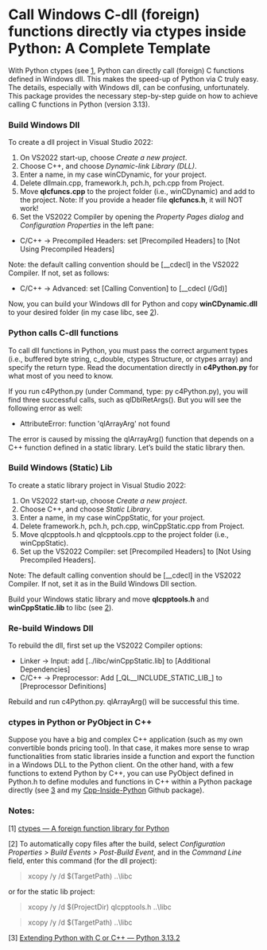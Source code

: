 # Call Windows C-dll (foreign) functions directly via ctypes inside Python: A Complete Template

With Python ctypes (see [1](#notes), Python can directly call (foreign) C functions defined in Windows dll. This makes the speed-up of Python via C truly easy. The details, especially with Windows dll, can be confusing, unfortunately. This package provides the necessary step-by-step guide on how to achieve calling C functions in Python (version 3.13).

### Build Windows Dll
To create a dll project in Visual Studio 2022:
1.	On VS2022 start-up, choose _Create a new project_.
2.	Choose C++, and choose _Dynamic-link Library (DLL)_.
3.	Enter a name, in my case winCDynamic, for your project.
4.	Delete dllmain.cpp, framework.h, pch.h, pch.cpp from Project.
5.	Move **qlcfuncs.cpp** to the project folder (i.e., winCDynamic) and add to the project. Note: If you provide a header file **qlcfuncs.h**, it will NOT work!
6.	Set the VS2022 Compiler by opening the _Property Pages dialog_ and _Configuration Properties_ in the left pane:
- C/C++ -> Precompiled Headers: set [Precompiled Headers] to [Not Using Precompiled Headers]

Note: the default calling convention should be [__cdecl] in the VS2022 Compiler. If not, set as follows:
- C/C++ -> Advanced: set [Calling Convention] to [__cdecl (/Gd)]
  
Now, you can build your Windows dll for Python and copy **winCDynamic.dll** to your desired folder (in my case libc, see [2](#notes)).

### Python calls C-dll functions
To call dll functions in Python, you must pass the correct argument types (i.e., buffered byte string, c_double, ctypes Structure, or ctypes array) and specify the return type. Read the documentation directly in **c4Python.py** for what most of you need to know.

If you run c4Python.py (under Command, type: py c4Python.py), you will find three successful calls, such as qlDblRetArgs(). But you will see the following error as well:
- AttributeError: function 'qlArrayArg' not found

The error is caused by missing the qlArrayArg() function that depends on a C++ function defined in a static library. Let’s build the static library then.

### Build Windows (Static) Lib
To create a static library project in Visual Studio 2022:
1.	On VS2022 start-up, choose _Create a new project_.
2.	Choose C++, and choose _Static Library_.
3.	Enter a name, in my case winCppStatic, for your project.
4.	Delete framework.h, pch.h, pch.cpp, winCppStatic.cpp from Project.
5.	Move qlcpptools.h and qlcpptools.cpp to the project folder (i.e., winCppStatic).
6.	Set up the VS2022 Compiler:	set [Precompiled Headers] to [Not Using Precompiled Headers].

Note: The default calling convention should be [__cdecl] in the VS2022 Compiler. If not, set it as in the Build Windows Dll section.

Build your Windows static library and move **qlcpptools.h** and **winCppStatic.lib** to libc (see [2](#notes)).

### Re-build Windows Dll
To rebuild the dll, first set up the VS2022 Compiler options:
- Linker -> Input: add [../libc/winCppStatic.lib] to [Additional Dependencies]
- C/C++ -> Preprocessor: Add [\_QL__INCLUDE_STATIC_LIB_] to [Preprocessor Definitions]

Rebuild and run c4Python.py. qlArrayArg() will be successful this time.

### ctypes in Python or PyObject in C++
Suppose you have a big and complex C++ application (such as my own convertible bonds pricing tool). In that case, it makes more sense to wrap functionalities from static libraries inside a function and export the function in a Windows DLL to the Python client. On the other hand, with a few functions to extend Python by C++, you can use PyObject defined in Python.h to define modules and functions in C++ within a Python package directly (see [3](#notes) and my [Cpp-Inside-Python](../../../Cpp-Inside-Python) Github package).

### Notes:
[1] [ctypes — A foreign function library for Python](https://docs.python.org/3/library/ctypes.html)

[2] To automatically copy files after the build, select _Configuration Properties > Build Events > Post-Build Event_, and in the *Command Line* field, enter this command (for the dll project):
> xcopy /y /d $(TargetPath)  ..\\libc

or for the static lib project:
> xcopy /y /d $(ProjectDir) qlcpptools.h ..\\libc

> xcopy /y /d $(TargetPath) ..\\libc

[3] [Extending Python with C or C++ — Python 3.13.2](https://docs.python.org/3/extending/extending.html)
